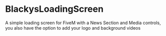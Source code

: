 # BlackysLoadingScreen
A simple loading screen for FiveM with a News Section and Media controls, you also have the option to add your logo and background videos
